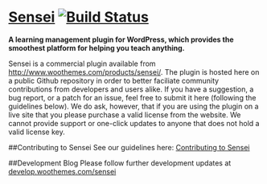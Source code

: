 # [Sensei](https://www.woothemes.com/products/sensei/) [![Build Status](https://travis-ci.org/woothemes/sensei.svg?branch=master)](http://travis-ci.org/woothemes/sensei)

**A learning management plugin for WordPress, which provides the smoothest platform for helping you teach anything.**

Sensei is a commercial plugin available from http://www.woothemes.com/products/sensei/. The plugin is hosted here on a public Github repository in order to better faciliate community contributions from developers and users alike. If you have a suggestion, a bug report, or a patch for an issue, feel free to submit it here (following the guidelines below). We do ask, however, that if you are using the plugin on a live site that you please purchase a valid license from the website. We cannot provide support or one-click updates to anyone that does not hold a valid license key.

##Contributing to Sensei
See our guidelines here: [Contributing to Sensei](https://github.com/woothemes/sensei/blob/master/CONTRIBUTING.md)

##Development Blog
Please follow further development updates at [develop.woothemes.com/sensei]( http://develop.woothemes.com/sensei )
